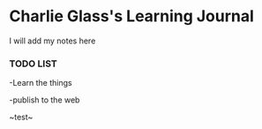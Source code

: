 # Charlie Glass's Learning Journal

I will add my notes here

### TODO LIST
-Learn the things

-publish to the web

~test~
